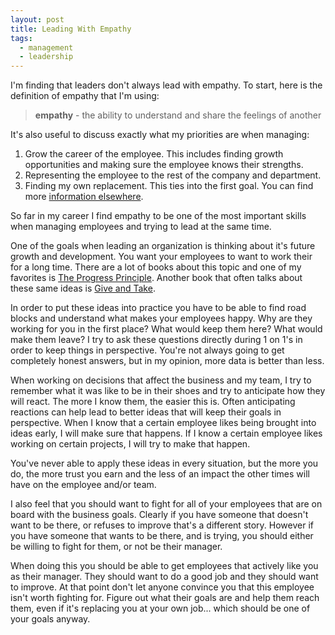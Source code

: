 ```yaml
---
layout: post
title: Leading With Empathy
tags:
  - management
  - leadership
---
```


I'm finding that leaders don't always lead with empathy. To start, here is the
definition of empathy that I'm using:

> **empathy** - the ability to understand and share the feelings of another

It's also useful to discuss exactly what my priorities are when managing:

1. Grow the career of the employee. This includes finding growth opportunities
and making sure the employee knows their strengths.
2. Representing the employee to the rest of the company and department.
3. Finding my own replacement. This ties into the first goal. You can find more
   [information
   elsewhere](https://www.hrbartender.com/2015/recruiting/your-goal-as-a-manager-find-your-replacement/).

So far in my career I find empathy to be one of the most important skills when
managing employees and trying to lead at the same time.

One of the goals when leading an organization is thinking about it's future
growth and development. You want your employees to want to work their for a long
time. There are a lot of books about this topic and one of my favorites is [The
Progress
Principle](https://hbr.org/product/the-progress-principle-using-small-wins-to-ignite-joy-engagement-and-creativity-at-work/10106-HBK-ENG). Another
book that often talks about these same ideas is [Give and
Take](https://www.amazon.com/Give-Take-Helping-Others-Success/dp/0143124986).

In order to put these ideas into practice you have to be able to find road
blocks and understand what makes your employees happy. Why are they working for
you in the first place? What would keep them here? What would make them leave? I
try to ask these questions directly during 1 on 1's in order to keep things in
perspective. You're not always going to get completely honest answers, but in my
opinion, more data is better than less.

When working on decisions that affect the business and my team, I try to
remember what it was like to be in their shoes and try to anticipate how they
will react. The more I know them, the easier this is. Often anticipating
reactions can help lead to better ideas that will keep their goals in
perspective. When I know that a certain employee likes being brought into ideas
early, I will make sure that happens. If I know a certain employee likes working
on certain projects, I will try to make that happen.

You've never able to apply these ideas in every situation, but the more you do,
the more trust you earn and the less of an impact the other times will have on
the employee and/or team.

I also feel that you should want to fight for all of your employees that are on
board with the business goals. Clearly if you have someone that doesn't want to
be there, or refuses to improve that's a different story. However if you have
someone that wants to be there, and is trying, you should either be willing to
fight for them, or not be their manager.

When doing this you should be able to get employees that actively like you as
their manager. They should want to do a good job and they should want to
improve. At that point don't let anyone convince you that this employee isn't
worth fighting for. Figure out what their goals are and help them reach them,
even if it's replacing you at your own job... which should be one of your goals
anyway.

